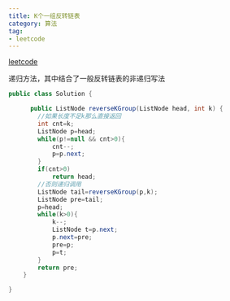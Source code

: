 ```yaml
---
title: K个一组反转链表
category: 算法
tag:
- leetcode
---
```


[leetcode](https://leetcode-cn.com/problems/reverse-nodes-in-k-group/)

递归方法，其中结合了一般反转链表的非递归写法

```java
public class Solution {

      public ListNode reverseKGroup(ListNode head, int k) {
        //如果长度不足k那么直接返回
        int cnt=k;
        ListNode p=head;
        while(p!=null && cnt>0){
            cnt--;
            p=p.next;
        }
        if(cnt>0)
            return head;
        //否则递归调用
        ListNode tail=reverseKGroup(p,k);
        ListNode pre=tail;
        p=head;
        while(k>0){
            k--;
            ListNode t=p.next;
            p.next=pre;
            pre=p;
            p=t;
        }
        return pre;
    }

}
```

